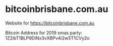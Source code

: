 # bitcoinbrisbane.com.au
Website for https://bitcoinbrisbane.com.au

Bitcoin Address for 2019 xmas party:  1Z2ibT1BLP9DiNx3vXBPv4i2w5T1CVy2o

